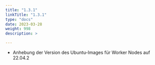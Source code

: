 ```yaml
---
title: "1.3.1"
linkTitle: "1.3.1"
type: "docs"
date: 2023-03-28
weight: 998
description: >

---
```


- Anhebung der Version des Ubuntu-Images für Worker Nodes auf 22.04.2
